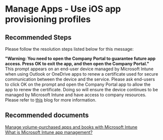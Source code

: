 <properties
	pageTitle="Manage Apps - Use iOS app provisioning profiles"
	description="Manage Apps - Use iOS app provisioning profiles"
	service="microsoft.intune"
	resource="intune"
	authors="mackie1604"
	displayOrder=""
	selfHelpType="generic"
	supportTopicIds="32599682"
	resourceTags=""
	productPesIds="15584"
	cloudEnvironments="public"
/>

# Manage Apps - Use iOS app provisioning profiles

## **Recommended Steps**

Please follow the resolution steps listed below for this message:

**"Warning: You need to open the Company Portal to guarantee future app access. Press OK to exit the app, and then open the Company Portal."**  This prompt appears on an end-user device managed by Microsoft Intune when using Outlook or OneDrive apps to renew a certificate used for secure communication between the device and the service.  Please ask end-users to click OK on the prompt and open the Company Portal app to allow the app to renew the certificate.  Doing so will ensure the device continues to be managed by Microsoft Intune and have access to company resources.  Please refer to [this](https://blogs.technet.microsoft.com/intunesupport/2018/03/13/support-tip-company-portal-prompt/) blog for more information.

## **Recommended documents**

[Manage volume-purchased apps and books with Microsoft Intune](https://docs.microsoft.com/intune/app-provisioning-profile-ios)<br>
[What is Microsoft Intune app management?](https://docs.microsoft.com/intune/app-management)<br>






